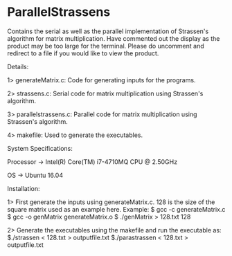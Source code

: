 # ParallelStrassens
Contains the serial as well as the parallel implementation of Strassen's algorithm for matrix multiplication. Have commented out the display as the product may be too large for the terminal.
Please do uncomment and redirect to a file if you would like to view the product. 

Details:

1> generateMatrix.c: Code for generating inputs for the programs. 

2> strassens.c: Serial code for matrix multiplication using Strassen's algorithm.

3> parallelstrassens.c: Parallel code for matrix multiplication using Strassen's algorithm. 

4> makefile: Used to generate the executables. 

System Specifications: 

Processor -> Intel(R) Core(TM) i7-4710MQ CPU @ 2.50GHz

OS -> Ubuntu 16.04

Installation:

1> First generate the inputs using generateMatrix.c. 128 is the size of the square matrix used as an example here. 
  Example:
  $ gcc -c generateMatrix.c
  $ gcc -o genMatrix generateMatrix.o
  $ ./genMatrix > 128.txt
  128

2> Generate the executables using the makefile and run the executable as:
  $./strassen < 128.txt > outputfile.txt
  $./parastrassen < 128.txt > outputfile.txt
  
